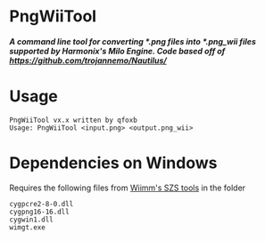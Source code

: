 # PngWiiTool
##### A command line tool for converting *.png files into *.png_wii files supported by Harmonix's Milo Engine. Code based off of https://github.com/trojannemo/Nautilus/

# Usage
```
PngWiiTool vx.x written by qfoxb
Usage: PngWiiTool <input.png> <output.png_wii>
```

# Dependencies on Windows
Requires the following files from [Wiimm's SZS tools](https://szs.wiimm.de/download.html) in the folder
```
cygpcre2-8-0.dll
cygpng16-16.dll
cygwin1.dll
wimgt.exe
```
